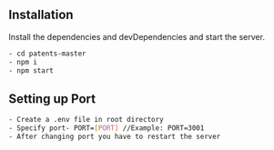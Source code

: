 ## Installation

Install the dependencies and devDependencies and start the server.

```sh
- cd patents-master
- npm i
- npm start
```

## Setting up Port

```sh
- Create a .env file in root directory
- Specify port- PORT=[PORT] //Example: PORT=3001
- After changing port you have to restart the server
```
